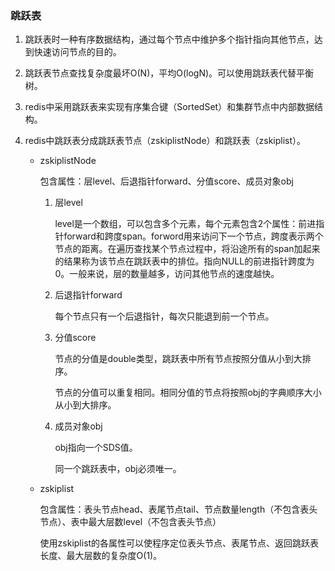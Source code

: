 ### 跳跃表

1. 跳跃表时一种有序数据结构，通过每个节点中维护多个指针指向其他节点，达到快速访问节点的目的。

2. 跳跃表节点查找复杂度最坏O(N)，平均O(logN)。可以使用跳跃表代替平衡树。

3. redis中采用跳跃表来实现有序集合键（SortedSet）和集群节点中内部数据结构。

4. redis中跳跃表分成跳跃表节点（zskiplistNode）和跳跃表（zskiplist）。
   
   - zskiplistNode
     
     包含属性：层level、后退指针forward、分值score、成员对象obj
     
     1. 层level
        
        level是一个数组，可以包含多个元素，每个元素包含2个属性：前进指针forward和跨度span。forword用来访问下一个节点，跨度表示两个节点的距离。在遍历查找某个节点过程中，将沿途所有的span加起来的结果称为该节点在跳跃表中的排位。指向NULL的前进指针跨度为0。一般来说，层的数量越多，访问其他节点的速度越快。
     
     2. 后退指针forward
        
        每个节点只有一个后退指针，每次只能退到前一个节点。
     
     3. 分值score
        
        节点的分值是double类型，跳跃表中所有节点按照分值从小到大排序。
        
        节点的分值可以重复相同。相同分值的节点将按照obj的字典顺序大小从小到大排序。
     
     4. 成员对象obj
        
        obj指向一个SDS值。
        
        同一个跳跃表中，obj必须唯一。
   
   - zskiplist
     
     包含属性：表头节点head、表尾节点tail、节点数量length（不包含表头节点）、表中最大层数level（不包含表头节点）
     
     使用zskiplist的各属性可以使程序定位表头节点、表尾节点、返回跳跃表长度、最大层数的复杂度O(1)。